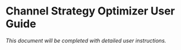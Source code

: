 # Channel Strategy Optimizer User Guide

*This document will be completed with detailed user instructions.*